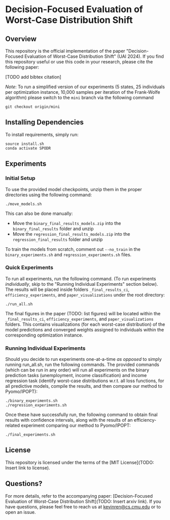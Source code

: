 # Decision-Focused Evaluation of Worst-Case Distribution Shift

## Overview

This repository is the official implementation of the paper "Decision-Focused Evaluation of Worst-Case Distribution Shift" (UAI 2024). If you find this repository useful or use this code in your research, please cite the following paper:

[TODO add bibtex citation]

_Note_: To run a simplified version of our experiments (5 states, 25 individuals per optimization instance, 10,000 samples per iteration of the Frank-Wolfe algorithm) please switch to the `mini` branch via the following command

```
git checkout origin/mini
```

## Installing Dependencies

<!-- To install requirements, setup a conda environment using the following command: -->
To install requirements, simply run:

```
source install.sh
conda activate SPODR
```

## Experiments

<!-- ### Predictive Model Training -->

### Initial Setup 

To use the provided model checkpoints, unzip them in the proper directories using the following command:

```
./move_models.sh
```

This can also be done manually:

- Move the `binary_final_results_models.zip` into the `binary_final_results` folder and unzip
- Move the `regression_final_results_models.zip` into the `regression_final_results` folder and unzip

To train the models from scratch, comment out `--no_train` in the `binary_experiments.sh` and `regression_experiments.sh` files.

<!-- To replicate our experiments, all trained predictive models must be placed and unzipped in the proper directories. This can either be done by training them directly by commenting out `--no_train` in the `binary_experiments.sh` and `regression_experiments.sh` files, or using the provided zip files in the root directory. To exercise the second option, run the procedure below. Otherwise (training predictive models from scratch), skip this step.

- move the `binary_final_results_models.zip` into the `binary_final_results` folder and unzip
- move the `regression_final_results_models.zip` into the `regression_final_results` folder and unzip

The process of reusing the pretrained predictive models can also be accomplished by running:

```
./move_models.sh
``` -->

### Quick Experiments

To run all experiments, run the following command. (To run experiments _individually_, skip to the "Running Individual Experiments" section below). The results will be placed inside folders `_final_results_ci`, `efficiency_experiments`, and `paper_visualizations` under the root directory:

<!-- ### Experiment Running

After the above scripts have been run, the following command will run all experiments and output the results inside the folders `_final_results_ci`, `efficiency_experiments`, and `paper_visualizations` under the root directory: -->

```
./run_all.sh
```

The final figures in the paper (TODO: list figures) will be located within the `_final_results_ci`, `efficiency_experiments`, and `paper_visualizations` folders. This contains visualizations (for each worst-case distribution) of the model predictions and converged weights assigned to individuals within the corresponding optimization instance.

### Running Individual Experiments

Should you decide to run experiments one-at-a-time *as opposed* to simply running run_all.sh, run the following commands. The provided commands (which can be run in any order) will run all experiments on the binary prediction tasks (unemployment, income classification) and income regression task (identify worst-case distributions w.r.t. all loss functions, for all predictive models, compile the results, and then compare our method to Pyomo/IPOPT):

```
./binary_experiments.sh
./regression_experiments.sh
```

Once these have successfully run, the following command to obtain final results with confidence intervals, along with the results of an efficiency-related experiment comparing our method to Pyomo/IPOPT:

```
./final_experiments.sh
```

<!-- The final diagrams seen in the paper should be located within the folders `_final_results_ci`, `efficiency_experiments`, and `paper_visualizations` (this contains visualizations, for each worst-case distribution, of the model predictions and converged weights assigned to individuals within the corresponding optimization instance). -->

## License 

This repository is licensed under the terms of the [MIT License](TODO: Insert link to license).

## Questions?

For more details, refer to the accompanying paper: [Decision-Focused Evaluation of Worst-Case Distribution Shift](TODO: Insert arxiv link). 
If you have questions, please feel free to reach us at kevinren@cs.cmu.edu or to open an issue.

